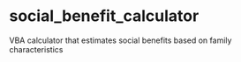 # social_benefit_calculator
VBA calculator that estimates social benefits based on family characteristics
